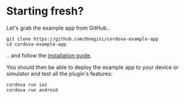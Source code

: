 # Starting fresh?

Let's grab the example app from GitHub..

    git clone https://github.com/Onegini/cordova-example-app
    cd cordova-example-app
    
.. and follow the [installation guide](../installation/introduction.md).

You should then be able to deploy the example app to your device or simulator and test all the plugin's features:

    cordova run ios
    cordova run android
